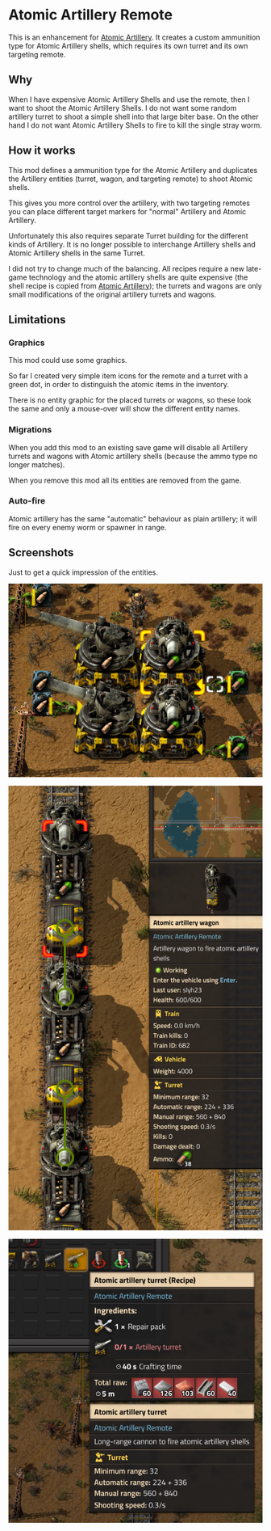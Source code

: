 # Atomic Artillery Remote

This is an enhancement for [Atomic Artillery](https://github.com/sirdoombox/AtomicArtillery).
It creates a custom ammunition type for Atomic Artillery shells, which requires its own turret and its own targeting remote.

## Why

When I have expensive Atomic Artillery Shells and use the remote, then I want to shoot the Atomic Artillery Shells.
I do not want some random artillery turret to shoot a simple shell into that large biter base.
On the other hand I do not want Atomic Artillery Shells to fire to kill the single stray worm.

## How it works

This mod defines a ammunition type for the Atomic Artillery and duplicates
the Artillery entities (turret, wagon, and targeting remote) to shoot Atomic shells.

This gives you more control over the artillery, with two targeting remotes you can
place different target markers for "normal" Artillery and Atomic Artillery.

Unfortunately this also requires separate Turret building for the different kinds of
Artillery. It is no longer possible to interchange Artillery shells and
Atomic Artillery shells in the same Turret.

I did not try to change much of the balancing. All recipes require a new late-game
technology and the atomic artillery shells are quite expensive (the shell recipe is
copied from [Atomic Artillery](https://github.com/sirdoombox/AtomicArtillery));
the turrets and wagons are only small modifications of the original
artillery turrets and wagons.

## Limitations

### Graphics

This mod could use some graphics.

So far I created very simple item icons for the remote and a turret with a green dot,
in order to distinguish the atomic items in the inventory.

There is no entity graphic for the placed turrets or wagons, so these
look the same and only a mouse-over will show the different entity names.

### Migrations

When you add this mod to an existing save game will disable all Artillery turrets and wagons
with Atomic artillery shells (because the ammo type no longer matches).

When you remove this mod all its entities are removed from the game.

### Auto-fire

Atomic artillery has the same "automatic" behaviour as plain artillery;
it will fire on every enemy worm or spawner in range.

## Screenshots

Just to get a quick impression of the entities.

![Screenshot with plain and atomic artillery turrets](images/turrets.png?raw=true "artillery turrets")

![Screenshot for Atomic artillery wagon](images/wagon.png?raw=true "Atomic artillery wagon")

![Screenshot for Atomic artillery turret recipe](images/turret-recipe.png?raw=true "Atomic artillery turret recipe")
